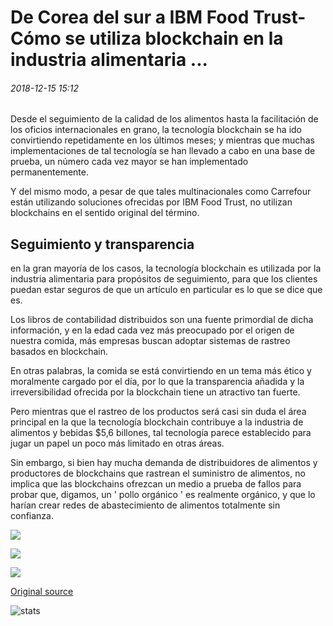 # De Corea del sur a IBM Food Trust-Cómo se utiliza blockchain en la industria alimentaria ...

###### 2018-12-15 15:12

Desde el seguimiento de la calidad de los alimentos hasta la facilitación de los oficios internacionales en grano, la tecnología blockchain se ha ido convirtiendo repetidamente en los últimos meses; y mientras que muchas implementaciones de tal tecnología se han llevado a cabo en una base de prueba, un número cada vez mayor se han implementado permanentemente.

Y del mismo modo, a pesar de que tales multinacionales como Carrefour están utilizando soluciones ofrecidas por IBM Food Trust, no utilizan blockchains en el sentido original del término.

## Seguimiento y transparencia

en la gran mayoría de los casos, la tecnología blockchain es utilizada por la industria alimentaria para propósitos de seguimiento, para que los clientes puedan estar seguros de que un artículo en particular es lo que se dice que es.

Los libros de contabilidad distribuidos son una fuente primordial de dicha información, y en la edad cada vez más preocupado por el origen de nuestra comida, más empresas buscan adoptar sistemas de rastreo basados en blockchain.

En otras palabras, la comida se está convirtiendo en un tema más ético y moralmente cargado por el día, por lo que la transparencia añadida y la irreversibilidad ofrecida por la blockchain tiene un atractivo tan fuerte.

Pero mientras que el rastreo de los productos será casi sin duda el área principal en la que la tecnología blockchain contribuye a la industria de alimentos y bebidas $5,6 billones, tal tecnología parece establecido para jugar un papel un poco más limitado en otras áreas.

Sin embargo, si bien hay mucha demanda de distribuidores de alimentos y productores de blockchains que rastrean el suministro de alimentos, no implica que las blockchains ofrezcan un medio a prueba de fallos para probar que, digamos, un ' pollo orgánico ' es realmente orgánico, y que lo harían crear redes de abastecimiento de alimentos totalmente sin confianza.

![](https://s3.cointelegraph.com/storage/uploads/view/6d06f7f9d8ff552930e4da6409faf488.jpg)

![](https://s3.cointelegraph.com/storage/uploads/view/79b5455e375eb50d3ffae1deaa4ee4c6.jpg)

![](https://s3.cointelegraph.com/storage/uploads/view/987f689f3f108f375627bbe991841f4a.jpg)

[Original source](https://cointelegraph.com/news/from-south-korea-to-ibm-food-trust-how-blockchain-is-used-in-the-food-industry)

![stats](https://c.statcounter.com/11760860/0/a89fa40b/1/ "stats")